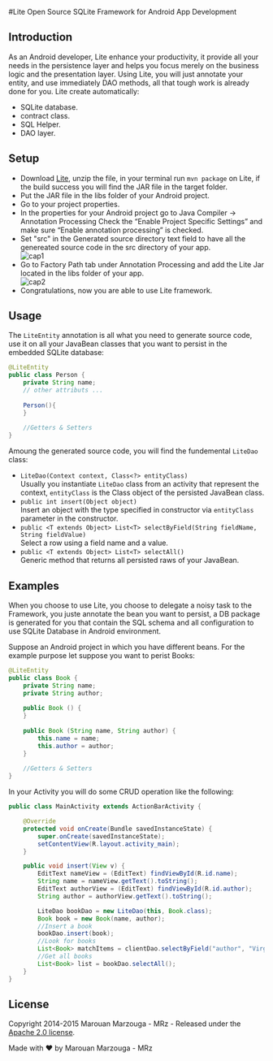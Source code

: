#Lite
Open Source SQLite Framework for Android App Development
## Introduction
As an Android developer, Lite enhance your productivity, it provide all your needs in the persistence layer and helps you focus merely on the business logic and the presentation layer. Using Lite, you will just annotate your entity, and use immediately DAO methods, all that tough work is already done for you. Lite create automatically:
* SQLite database.
* contract class.
* SQL Helper.
* DAO layer.

## Setup
* Download [Lite](https://github.com/marouanMrz/Lite/archive/master.zip), unzip the file, in your terminal run ```mvn package``` on Lite, if the build success you will find the JAR file in the target folder.
* Put the JAR file in the libs folder of your Android project.
* Go to your project properties.
* In the properties for your Android project go to Java Compiler -> Annotation Processing
Check the “Enable Project Specific Settings” and make sure “Enable annotation processing” is checked.
* Set "src" in the Generated source directory text field to have all the genereated source code in the src directory of your app.<br>
![cap1](http://img15.hostingpics.net/pics/310860Cap1.png)
* Go to Factory Path tab under Annotation Processing and add the Lite Jar located in the libs folder of your app.<br>
![cap2](http://img15.hostingpics.net/pics/420611Cap2.png)
* Congratulations, now you are able to use Lite framework.

## Usage
The `LiteEntity` annotation is all what you need to generate source code, use it on all your JavaBean classes that you want to persist in the embedded SQLite database:

```java
@LiteEntity
public class Person {
    private String name;
    // other attributs ...
    
    Person(){
    }
    
    //Getters & Setters
}
```
Amoung the generated source code, you will find the fundemental `LiteDao` class:
* `LiteDao(Context context, Class<?> entityClass)`<br>
  Usually you instantiate `LiteDao` class from an activity that represent the context, `entityClass` is the Class object of the persisted JavaBean class.
* `public int insert(Object object)`<br>
  Insert an object with the type specified in constructor via `entityClass` parameter in the constructor.
* `public <T extends Object> List<T> selectByField(String fieldName, String fieldValue)`<br>
  Select a row using a field name and a value.
* `public <T extends Object> List<T> selectAll()`<br>
  Generic method that returns all persisted raws of your JavaBean.

## Examples
When you choose to use Lite, you choose to delegate a noisy task to the Framework, you juste annotate the bean you want to persist, a DB package is generated for you that contain the SQL schema and all configuration to use SQLite Database in Android environment.

Suppose an Android project in which you have different beans. For the example purpose let suppose you want to perist Books:

```java
@LiteEntity
public class Book {
    private String name;
    private String author;
    
    public Book () {
    }
    
    public Book (String name, String author) {
        this.name = name;
        this.author = author;
    }
    
    //Getters & Setters
}
```
In your Activity you will do some CRUD operation like the following: 

```java
public class MainActivity extends ActionBarActivity {

	@Override
	protected void onCreate(Bundle savedInstanceState) {
		super.onCreate(savedInstanceState);
		setContentView(R.layout.activity_main);
	}

	public void insert(View v) {
		EditText nameView = (EditText) findViewById(R.id.name);
		String name = nameView.getText().toString();
		EditText authorView = (EditText) findViewById(R.id.author);
		String author = authorView.getText().toString();

		LiteDao bookDao = new LiteDao(this, Book.class);
		Book book = new Book(name, author);
		//Insert a book
		bookDao.insert(book);
		//Look for books
		List<Book> matchItems = clientDao.selectByField("author", "Virginia Woolf");
		//Get all books
		List<Book> list = bookDao.selectAll();
	}
}
```

## License
Copyright 2014-2015 Marouan Marzouga - MRz - Released under the [Apache 2.0 license](http://www.apache.org/licenses/LICENSE-2.0.html).


Made with ❤ by Marouan Marzouga - MRz
